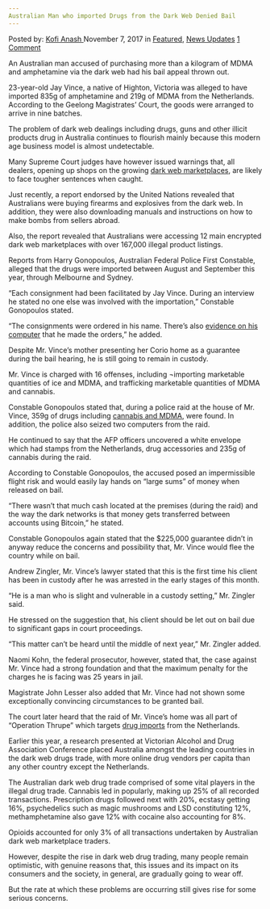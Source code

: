 ```yaml
---
Australian Man who imported Drugs from the Dark Web Denied Bail
---
```

<article class="post-listing post-23430 post type-post status-publish format-standard has-post-thumbnail hentry category-deepdot-news category-news-updates tag-australian tag-bail tag-dark tag-denied tag-drugs tag-imported tag-man tag-web">
    <div class="post-inner">
        <span>Posted by: <a href="https://www.deepdotweb.com/author/kofi/" title="">Kofi Anash </a></span>
    <span>November 7, 2017</span>
    <span>in <a href="https://www.deepdotweb.com/category/deepdot-news/" rel="category tag">Featured</a>, <a href="https://www.deepdotweb.com/category/news-updates/" rel="category tag">News Updates</a></span>
    <span><a href="https://www.deepdotweb.com/2017/11/07/australian-man-imported-drugs-dark-web-denied-bail/#comments">1 Comment</a></span>
    </p>
    <div class="clear"></div>
    <div class="entry">
    <p>An Australian man accused of purchasing more than a kilogram of MDMA and amphetamine via the dark web had his bail appeal thrown out.</p>
    <p>23-year-old Jay Vince, a native of Highton, Victoria was alleged to have imported 835g of amphetamine and 219g of MDMA from the Netherlands. According to the Geelong Magistrates’ Court, the goods were arranged to arrive in nine batches.</p>
    <p>The problem of dark web dealings including drugs, guns and other illicit products drug in Australia continues to flourish mainly because this modern age business model is almost undetectable.</p>
    <p>Many Supreme Court judges have however issued warnings that, all dealers, opening up shops on the growing <a href="https://www.deepdotweb.com/2016/05/05/dating-profiles-1-1-million-people-beautifulpeople-com-sold-dark-web-markets/">dark web marketplaces</a>, are likely to face tougher sentences when caught.</p>
    <p>Just recently, a report endorsed by the United Nations revealed that Australians were buying firearms and explosives from the dark web. In addition, they were also downloading manuals and instructions on how to make bombs from sellers abroad.</p>
    <p>Also, the report revealed that Australians were accessing 12 main encrypted dark web marketplaces with over 167,000 illegal product listings.</p>
    <p>Reports from Harry Gonopoulos, Australian Federal Police First Constable, alleged that the drugs were imported between August and September this year, through Melbourne and Sydney.</p>
    <p>“Each consignment had been facilitated by Jay Vince. During an interview he stated no one else was involved with the importation,” Constable Gonopoulos stated.</p>
    <p>“The consignments were ordered in his name. There’s also <a href="http://www.geelongadvertiser.com.au/news/crime-court/geelong-court-highton-man-accused-of-importing-drugs-refused-bail/news-story/2e60c05be2a5ae0361a63a15f0418436">evidence on his computer</a> that he made the orders,” he added.</p>
    <p>Despite Mr. Vince’s mother presenting her Corio home as a guarantee during the bail hearing, he is still going to remain in custody.</p>
    <p>Mr. Vince is charged with 16 offenses, including ¬importing marketable quantities of ice and MDMA, and trafficking marketable quantities of MDMA and cannabis.</p>
    <p>Constable Gonopoulos stated that, during a police raid at the house of Mr. Vince, 359g of drugs including <a href="https://www.deepdotweb.com/2017/05/29/german-grew-mushrooms-and-ordered-cannabis-from-the-dark-web/">cannabis and MDMA</a>, were found. In addition, the police also seized two computers from the raid.</p>
    <p>He continued to say that the AFP officers uncovered a white envelope which had stamps from the Netherlands, drug accessories and 235g of cannabis during the raid.</p>
    <p>According to Constable Gonopoulos, the accused posed an impermissible flight risk and would easily lay hands on “large sums” of money when released on bail.</p>
    <p>“There wasn’t that much cash located at the premises (during the raid) and the way the dark networks is that money gets transferred between accounts using Bitcoin,” he stated.</p>
    <p>Constable Gonopoulos again stated that the $225,000 guarantee didn’t in anyway reduce the concerns and possibility that, Mr. Vince would flee the country while on bail.</p>
    <p>Andrew Zingler, Mr. Vince’s lawyer stated that this is the first time his client has been in custody after he was arrested in the early stages of this month.</p>
    <p>“He is a man who is slight and vulnerable in a custody setting,” Mr. Zingler said.</p>
    <p>He stressed on the suggestion that, his client should be let out on bail due to significant gaps in court proceedings.</p>
    <p>“This matter can’t be heard until the middle of next year,” Mr. Zingler added.</p>
    <p>Naomi Kohn, the federal prosecutor, however, stated that, the case against Mr. Vince had a strong foundation and that the maximum penalty for the charges he is facing was 25 years in jail.</p>
    <p>Magistrate John Lesser also added that Mr. Vince had not shown some exceptionally convincing circumstances to be granted bail.</p>
    <p>The court later heard that the raid of Mr. Vince’s home was all part of “Operation Thrupe” which targets <a href="https://www.deepdotweb.com/2017/10/07/uk-dark-web-drugs-pair-jailed/">drug imports</a> from the Netherlands.</p>
    <p>Earlier this year, a research presented at Victorian Alcohol and Drug Association Conference placed Australia amongst the leading countries in the dark web drugs trade, with more online drug vendors per capita than any other country except the Netherlands.</p>
    <p>The Australian dark web drug trade comprised of some vital players in the illegal drug trade. Cannabis led in popularly, making up 25% of all recorded transactions. Prescription drugs followed next with 20%, ecstasy getting 16%, psychedelics such as magic mushrooms and LSD constituting 12%, methamphetamine also gave 12% with cocaine also accounting for 8%.</p>
    <p>Opioids accounted for only 3% of all transactions undertaken by Australian dark web marketplace traders.</p>
    <p>However, despite the rise in dark web drug trading, many people remain optimistic, with genuine reasons that, this issues and its impact on its consumers and the society, in general, are gradually going to wear off.</p>
    <p>But the rate at which these problems are occurring still gives rise for some serious concerns.</p>
    </div>
    <span style="display:none"><a href="https://www.deepdotweb.com/tag/australian/" rel="tag">australian</a> <a href="https://www.deepdotweb.com/tag/bail/" rel="tag">bail</a> <a href="https://www.deepdotweb.com/tag/dark/" rel="tag">dark</a> <a href="https://www.deepdotweb.com/tag/denied/" rel="tag">denied</a> <a href="https://www.deepdotweb.com/tag/drugs/" rel="tag">drugs</a> <a href="https://www.deepdotweb.com/tag/imported/" rel="tag">imported</a> <a href="https://www.deepdotweb.com/tag/man/" rel="tag">man</a> <a href="https://www.deepdotweb.com/tag/web/" rel="tag">web</a></span> <span style="display:none" class="updated">2017-11-07</span>
    <div style="display:none" class="vcard author" itemprop="author" itemscope itemtype="http://schema.org/Person"><strong class="fn" itemprop="name"><a href="https://www.deepdotweb.com/author/kofi/" title="Posts by Kofi Anash" rel="author">Kofi Anash</a></strong></div>
    </div>
</article>

